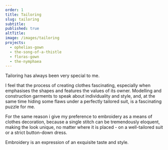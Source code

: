 ```yaml
---
order: 1
title: Tailoring
slug: tailoring
subtitle:
published: true
altTitle:
image: /images/tailoring
projects:
  - ophelias-gown
  - the-song-of-a-thistle
  - floras-gown
  - the-nymphaea
---
```


Tailoring has always been very special to me.

I feel that the process of creating clothes fascinating, especially when emphasises the shapes and features the values of its owner. Modelling and construction garments to speak about individuality and style, and, at the same time hiding some flaws under a perfectly tailored suit, is a fascinating puzzle for me.

For the same reason i give my preference to embroidery as a means of clothes decoration, because a single stitch can be tremendously eloquent, making the look unique, no matter where it is placed - on a well-tailored suit or a strict button-down dress.

Embroidery is an expression of an exquisite taste and style.
